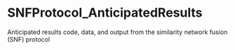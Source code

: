 # SNFProtocol_AnticipatedResults
Anticipated results code, data, and output from the similarity network fusion (SNF) protocol
